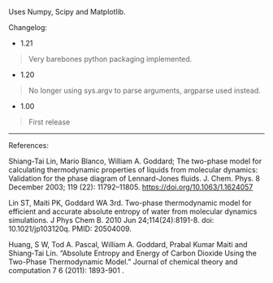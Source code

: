Uses Numpy, Scipy and Matplotlib.

Changelog:
- 1.21

> Very barebones python packaging implemented.

- 1.20

> No longer using sys.argv to parse arguments, argparse used instead.

- 1.00

> First release

---------------------------------------------------------------------
References: 

Shiang-Tai Lin, Mario Blanco, William A. Goddard; The two-phase model for calculating thermodynamic properties of liquids from molecular dynamics: Validation for the phase diagram of Lennard-Jones fluids. J. Chem. Phys. 8 December 2003; 119 (22): 11792–11805. https://doi.org/10.1063/1.1624057

Lin ST, Maiti PK, Goddard WA 3rd. Two-phase thermodynamic model for efficient and accurate absolute entropy of water from molecular dynamics simulations. J Phys Chem B. 2010 Jun 24;114(24):8191-8. doi: 10.1021/jp103120q. PMID: 20504009.

Huang, S W, Tod A. Pascal, William A. Goddard, Prabal Kumar Maiti and Shiang‐Tai Lin. “Absolute Entropy and Energy of Carbon Dioxide Using the Two-Phase Thermodynamic Model.” Journal of chemical theory and computation 7 6 (2011): 1893-901 .
